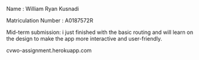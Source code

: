 Name : William Ryan Kusnadi

Matriculation Number : A0187572R

Mid-term submission: i just finished with the basic routing and will learn on the design to make the app more interactive and user-friendly.

cvwo-assignment.herokuapp.com
